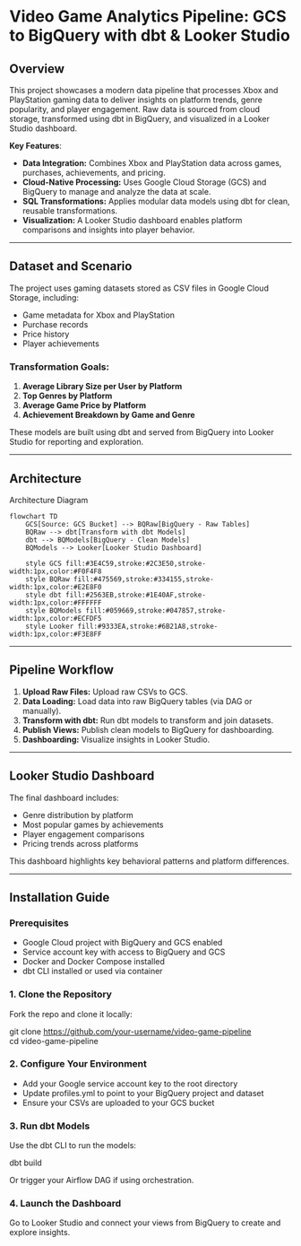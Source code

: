 # Video Game Analytics Pipeline: GCS to BigQuery with dbt & Looker Studio

## Overview

This project showcases a modern data pipeline that processes Xbox and PlayStation gaming data to deliver insights on platform trends, genre popularity, and player engagement. Raw data is sourced from cloud storage, transformed using dbt in BigQuery, and visualized in a Looker Studio dashboard.

**Key Features**:
- **Data Integration:** Combines Xbox and PlayStation data across games, purchases, achievements, and pricing.
- **Cloud-Native Processing:** Uses Google Cloud Storage (GCS) and BigQuery to manage and analyze the data at scale.
- **SQL Transformations:** Applies modular data models using dbt for clean, reusable transformations.
- **Visualization:** A Looker Studio dashboard enables platform comparisons and insights into player behavior.

---

## Dataset and Scenario

The project uses gaming datasets stored as CSV files in Google Cloud Storage, including:
- Game metadata for Xbox and PlayStation
- Purchase records
- Price history
- Player achievements

### Transformation Goals:
1. **Average Library Size per User by Platform**
2. **Top Genres by Platform**
3. **Average Game Price by Platform**
4. **Achievement Breakdown by Game and Genre**

These models are built using dbt and served from BigQuery into Looker Studio for reporting and exploration.

---

## Architecture

Architecture Diagram

```mermaid
flowchart TD
    GCS[Source: GCS Bucket] --> BQRaw[BigQuery - Raw Tables]
    BQRaw --> dbt[Transform with dbt Models]
    dbt --> BQModels[BigQuery - Clean Models]
    BQModels --> Looker[Looker Studio Dashboard]

    style GCS fill:#3E4C59,stroke:#2C3E50,stroke-width:1px,color:#F0F4F8
    style BQRaw fill:#475569,stroke:#334155,stroke-width:1px,color:#E2E8F0
    style dbt fill:#2563EB,stroke:#1E40AF,stroke-width:1px,color:#FFFFFF
    style BQModels fill:#059669,stroke:#047857,stroke-width:1px,color:#ECFDF5
    style Looker fill:#9333EA,stroke:#6B21A8,stroke-width:1px,color:#F3E8FF
```

---

## Pipeline Workflow

1. **Upload Raw Files:** Upload raw CSVs to GCS.
2. **Data Loading:** Load data into raw BigQuery tables (via DAG or manually).
3. **Transform with dbt:** Run dbt models to transform and join datasets.
4. **Publish Views:** Publish clean models to BigQuery for dashboarding.
5. **Dashboarding:** Visualize insights in Looker Studio.

---

## Looker Studio Dashboard

The final dashboard includes:
- Genre distribution by platform
- Most popular games by achievements
- Player engagement comparisons
- Pricing trends across platforms

This dashboard highlights key behavioral patterns and platform differences.

---

## Installation Guide

### Prerequisites

- Google Cloud project with BigQuery and GCS enabled
- Service account key with access to BigQuery and GCS
- Docker and Docker Compose installed
- dbt CLI installed or used via container

### 1. Clone the Repository

Fork the repo and clone it locally:

git clone https://github.com/your-username/video-game-pipeline  
cd video-game-pipeline

### 2. Configure Your Environment

- Add your Google service account key to the root directory  
- Update profiles.yml to point to your BigQuery project and dataset  
- Ensure your CSVs are uploaded to your GCS bucket

### 3. Run dbt Models

Use the dbt CLI to run the models:

dbt build

Or trigger your Airflow DAG if using orchestration.

### 4. Launch the Dashboard

Go to Looker Studio and connect your views from BigQuery to create and explore insights.
